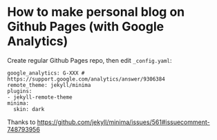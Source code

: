 # How to make personal blog on Github Pages (with Google Analytics)

Create regular Github Pages repo, then edit `_config.yaml`:
```
google_analytics: G-XXX # https://support.google.com/analytics/answer/9306384
remote_theme: jekyll/minima
plugins:
- jekyll-remote-theme
minima:
  skin: dark
```

Thanks to https://github.com/jekyll/minima/issues/561#issuecomment-748793956
